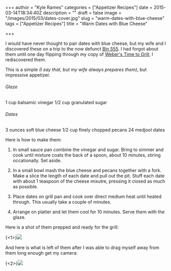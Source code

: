 +++
author = "Kyle Rames"
categories = ["Appetizer Recipes"]
date = 2015-03-14T18:34:40Z
description = ""
draft = false
image = "/images/2015/03/dates-cover.jpg"
slug = "warm-dates-with-blue-cheese"
tags = ["Appetizer Recipes"]
title = "Warm Dates with Blue Cheese"

+++

I would have never thought to pair dates with blue cheese, but my wife and I discovered these on a trip to the now defunct [Bin 555](http://www.yelp.com/biz/bin-555-san-antonio). I had forgot about them until one day flipping through my copy of [Weber's Time to Grill](http://www.amazon.com/Webers-Time-Grill-Grilling/dp/0376020601/ref=sr_1_1?ie=UTF8&qid=1426355301&sr=8-1), I rediscovered them.

This is a simple *(I say that, but my wife always prepares them)*, but impressive appetizer.

###### Glaze

1 cup balsamic vinegar
1/2 cup granulated sugar


###### Dates

3 ounces soft blue cheese
1/2 cup finely chopped pecans
24 medjool dates

Here is how to make them:

1. In small sauce pan combine the vinegar and sugar. Bring to simmer and cook until mixture coats the back of a spoon, about 10 minutes, stiring occationally. Set aside.

2. In a small bowl mash the blue cheese and pecans together with a fork. Make a slice the length of each date and pull out the pit. Stuff each date with about 1 teaspoon of the cheese mixutre, pressing it closed as much as possible.

3. Place dates on grill pan and cook over direct medium heat until heated through. This usually take a couple of minutes.

4. Arrange on platter and let them cool for 10 minutes. Serve them with the glaze.

Here is a shot of them prepped and ready for the grill:

{<1>}![](/images/2015/03/dates1.jpg)

And here is what is left of them after I was able to drag myself away from them long enough get my camera:

{<2>}![](/images/2015/03/dates2.jpg)

